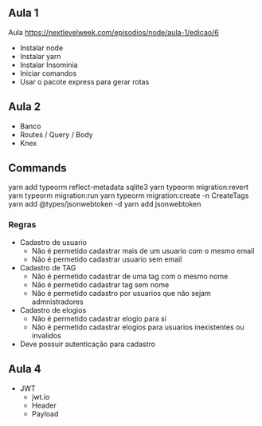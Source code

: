 ## Aula 1
Aula https://nextlevelweek.com/episodios/node/aula-1/edicao/6

 * Instalar node
 * Instalar yarn
 * Instalar Insominia
 * Iniciar comandos
 * Usar o pacote express para gerar rotas

 ## Aula 2 
 * Banco
 * Routes / Query / Body
 * Knex

## Commands 
yarn add typeorm reflect-metadata sqlite3
yarn typeorm migration:revert
yarn typeorm migration:run
yarn typeorm migration:create -n CreateTags
yarn add @types/jsonwebtoken -d
yarn add jsonwebtoken

### Regras
* Cadastro de usuario
    * Não é permetido cadastrar mais de um usuario com o mesmo email
    * Não é permetido cadastrar usuario sem email
* Cadastro de TAG
    * Não é permetido cadastrar de uma tag com o mesmo nome
    * Não é permetido cadastrar tag sem nome
    * Não é permetido cadastro por usuarios que não sejam admnistradores
* Cadastro de elogios
    * Não é permetido cadastrar elogio para si
    * Não é permetido cadastrar elogios para usuarios inexistentes ou invalidos
* Deve possuir autenticação para cadastro

## Aula 4

* JWT
    * jwt.io
    * Header
    * Payload
